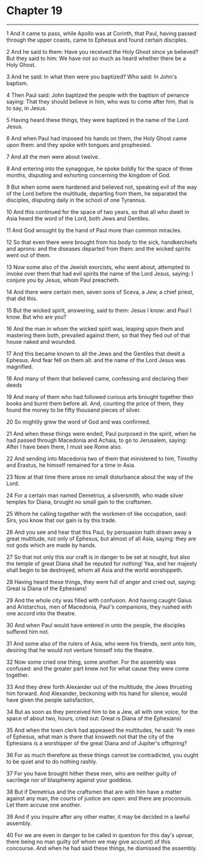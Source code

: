 # Chapter 19

***

1 And it came to pass, while Apollo was at Corinth, that Paul, having passed through the upper coasts, came to Ephesus and found certain disciples.

2 And he said to them: Have you received the Holy Ghost since ye believed? But they said to him: We have not so much as heard whether there be a Holy Ghost.

3 And he said: In what then were you baptized? Who said: In John's baptism.

4 Then Paul said: John baptized the people with the baptism of penance saying: That they should believe in him, who was to come after him, that is to say, in Jesus.

5 Having heard these things, they were baptized in the name of the Lord Jesus.

6 And when Paul had imposed his hands on them, the Holy Ghost came upon them: and they spoke with tongues and prophesied.

7 And all the men were about twelve.

8 And entering into the synagogue, he spoke boldly for the space of three months, disputing and exhorting concerning the kingdom of God.

9 But when some were hardened and believed not, speaking evil of the way of the Lord before the multitude, departing from them, he separated the disciples, disputing daily in the school of one Tyrannus.

10 And this continued for the space of two years, so that all who dwelt in Asia heard the word of the Lord, both Jews and Gentiles.

11 And God wrought by the hand of Paul more than common miracles.

12 So that even there were brought from his body to the sick, handkerchiefs and aprons: and the diseases departed from them: and the wicked spirits went out of them.

13 Now some also of the Jewish exorcists, who went about, attempted to invoke over them that had evil spirits the name of the Lord Jesus, saying: I conjure you by Jesus, whom Paul preacheth.

14 And there were certain men, seven sons of Sceva, a Jew, a chief priest, that did this.

15 But the wicked spirit, answering, said to them: Jesus I know: and Paul I know. But who are you?

16 And the man in whom the wicked spirit was, leaping upon them and mastering them both, prevailed against them, so that they fled out of that house naked and wounded.

17 And this became known to all the Jews and the Gentiles that dwelt a Ephesus. And fear fell on them all: and the name of the Lord Jesus was magnified.

18 And many of them that believed came, confessing and declaring their deeds

19 And many of them who had followed curious arts brought together their books and burnt them before all. And, counting the price of them, they found the money to be fifty thousand pieces of silver.

20 So mightily grew the word of God and was confirmed.

21 And when these things were ended, Paul purposed in the spirit, when he had passed through Macedonia and Achaia, to go to Jerusalem, saying: After I have been there, I must see Rome also.

22 And sending into Macedonia two of them that ministered to him, Timothy and Erastus, he himself remained for a time in Asia.

23 Now at that time there arose no small disturbance about the way of the Lord.

24 For a certain man named Demetrius, a silversmith, who made silver temples for Diana, brought no small gain to the craftsmen.

25 Whom he calling together with the workmen of like occupation, said: Sirs, you know that our gain is by this trade.

26 And you see and hear that this Paul, by persuasion hath drawn away a great multitude, not only of Ephesus, but almost of all Asia, saying: they are not gods which are made by hands.

27 So that not only this our craft is in danger to be set at nought, but also the temple of great Diana shall be reputed for nothing! Yea, and her majesty shall begin to be destroyed, whom all Asia and the world worshippeth.

28 Having heard these things, they were full of anger and cried out, saying: Great is Diana of the Ephesians!

29 And the whole city was filled with confusion. And having caught Gaius and Aristarchus, men of Macedonia, Paul's companions, they rushed with one accord into the theatre.

30 And when Paul would have entered in unto the people, the disciples suffered him not.

31 And some also of the rulers of Asia, who were his friends, sent unto him, desiring that he would not venture himself into the theatre.

32 Now some cried one thing, some another. For the assembly was confused: and the greater part knew not for what cause they were come together.

33 And they drew forth Alexander out of the multitude, the Jews thrusting him forward. And Alexander, beckoning with his hand for silence, would have given the people satisfaction,

34 But as soon as they perceived him to be a Jew, all with one voice, for the space of about two, hours, cried out: Great is Diana of the Ephesians!

35 And when the town clerk had appeased the multitudes, he said: Ye men of Ephesus, what man is there that knoweth not that the city of the Ephesians is a worshipper of the great Diana and of Jupiter's offspring?

36 For as much therefore as these things cannot be contradicted, you ought to be quiet and to do nothing rashly.

37 For you have brought hither these men, who are neither guilty of sacrilege nor of blasphemy against your goddess.

38 But if Demetrius and the craftsmen that are with him have a matter against any man, the courts of justice are open: and there are proconsuls. Let them accuse one another.

39 And if you inquire after any other matter, it may be decided in a lawful assembly.

40 For we are even in danger to be called in question for this day's uproar, there being no man guilty (of whom we may give account) of this concourse. And when he had said these things, he dismissed the assembly.

